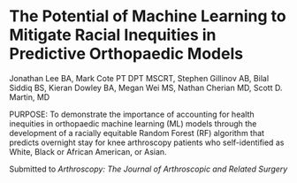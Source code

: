 # The Potential of Machine Learning to Mitigate Racial Inequities in Predictive Orthopaedic Models

Jonathan Lee BA, Mark Cote PT DPT MSCRT, Stephen Gillinov AB, Bilal Siddiq BS, Kieran Dowley BA, Megan Wei MS, Nathan Cherian MD, Scott D. Martin, MD

PURPOSE: To demonstrate the importance of accounting for health inequities in orthopaedic machine learning (ML) models through the development of a racially equitable Random Forest (RF) algorithm that predicts overnight stay for knee arthroscopy patients who self-identified as White, Black or African American, or Asian.


Submitted to _Arthroscopy: The Journal of Arthroscopic and Related Surgery_
